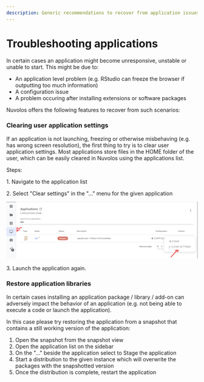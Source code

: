 ```yaml
---
description: Generic recommendations to recover from application issues
---
```


# Troubleshooting applications

In certain cases an application might become unresponsive, unstable or unable to start. This might be due to:

* An application level problem (e.g. RStudio can freeze the browser if outputting too much information)
* A configuration issue
* A problem occuring after installing extensions or software packages

Nuvolos offers the following features to recover from such scenarios:

### Clearing user application settings

If an application is not launching, freezing or otherwise misbehaving (e.g. has wrong screen resolution), the first thing to try is to clear user application settings. Most applications store files in the HOME folder of the user, which can be easily cleared in Nuvolos using the applications list.

Steps:

1\. Navigate to the application list

2\. Select "Clear settings" in the "..." menu for the given application

![](<../../.gitbook/assets/image (17) (1).png>)

3\. Launch the application again.

### Restore application libraries

In certain cases installing an application package / library / add-on can adversely impact the behavior of an application (e.g. not being able to execute a code or launch the application).

In this case please try restoring the application from a snapshot that contains a still working version of the application:

1. Open the snapshot from the snapshot view
2. Open the application list on the sidebar
3. On the "..." beside the application select to Stage the application
4. Start a distribution to the given instance which will overwrite the packages with the snapshotted version
5. Once the distribution is complete, restart the application
